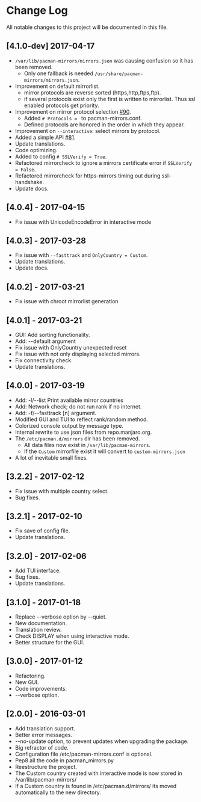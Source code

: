 # Change Log
All notable changes to this project will be documented in this file.

## [4.1.0-dev] 2017-04-17
- `/var/lib/pacman-mirrors/mirrors.json` was causing confusion so it has been removed. 
  * Only one fallback is needed `/usr/share/pacman-mirrors/mirrors.json`.
- Improvement on default mirrorlist.
  * mirror protocols are reverse sorted (https,http,ftps,ftp).
  * if several protocols exist only the first is written to mirrorlist. Thus ssl enabled protocols get priority.
- Improvement on mirror protocol selection [#90](https://github.com/manjaro/pacman-mirrors/issues/90).
  * Added `# Protocols = ` to pacman-mirrors.conf.
  * Defined protocols are honored in the order in which they appear.
- Improvement on `--interactive`: select mirrors by protocol.
- Added a simple API [#81](https://github.com/manjaro/pacman-mirrors/issues/81).
- Update translations.
- Code optimizing.
- Added to config `# SSLVerify = True`.
- Refactored mirrorcheck to ignore a mirrors certificate error if `SSLVerify = False`.
- Refactored mirrorcheck for https-mirrors timing out during ssl-handshake.
- Update docs.

## [4.0.4] - 2017-04-15
- Fix issue with UnicodeEncodeError in interactive mode

## [4.0.3] - 2017-03-28
- Fix issue with `--fasttrack` and `OnlyCountry = Custom`.
- Update translations.
- Update docs.

## [4.0.2] - 2017-03-21
- Fix issue with chroot mirrorlist generation

## [4.0.1] - 2017-03-21
- GUI: Add sorting functionality.
- Add: --default argument
- Fix issue with OnlyCountry unexpected reset
- Fix issue with not only displaying selected mirrors.
- Fix connectivity check.
- Update translations.

## [4.0.0] - 2017-03-19
- Add: -l/--list Print available mirror countries
- Add: Network check; do not run rank if no internet.
- Add: -f/--fasttrack [n] argument.
- Modified GUI and TUI to reflect rank/random method.
- Colorized console output by message type.
- Internal rewrite to use json files from repo.manjaro.org.
- The `/etc/pacman.d/mirrors` dir has been removed.
  - All data files now exist in `/var/lib/pacman-mirrors`.
  - If the `Custom` mirrorfile exist it will convert to `custom-mirrors.json`
- A lot of inevitable small fixes.

## [3.2.2] - 2017-02-12
- Fix issue with multiple country select.
- Bug fixes.

## [3.2.1] - 2017-02-10
- Fix save of config file.
- Update translations.

## [3.2.0] - 2017-02-06
- Add TUI interface.
- Bug fixes.
- Update translations.

## [3.1.0] - 2017-01-18
- Replace --verbose option by --quiet.
- New documentation.
- Translation review.
- Check DISPLAY when using interactive mode.
- Better structure for the GUI.

## [3.0.0] - 2017-01-12
- Refactoring.
- New GUI.
- Code improvements.
- --verbose option.

## [2.0.0] - 2016-03-01
- Add translation support.
- Better error messages.
- --no-update option, to prevent updates when upgrading the package.
- Big refractor of code.
- Configuration file /etc/pacman-mirrors.conf is optional.
- Pep8 all the code in pacman_mirrors.py
- Reestructure the project.
- The Custom country created with interactive mode is now stored in /var/lib/pacman-mirrors/
- If a Custom country is found in /etc/pacman.d/mirrors/ its moved automatically to the new directory.
